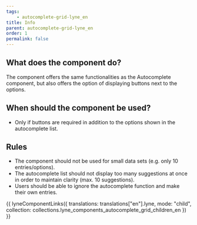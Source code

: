 ```yaml
---
tags: 
    - autocomplete-grid-lyne_en
title: Info
parent: autocomplete-grid-lyne_en
order: 1
permalink: false
---
```


## What does the component do?
The component offers the same functionalities as the Autocomplete component, but also offers the option of displaying buttons next to the options. 

## When should the component be used?
* Only if buttons are required in addition to the options shown in the autocomplete list.

## Rules
* The component should not be used for small data sets (e.g. only 10 entries/options).
* The autocomplete list should not display too many suggestions at once in order to maintain clarity (max. 10 suggestions).
* Users should be able to ignore the autocomplete function and make their own entries.

{{ lyneComponentLinks({
  translations: translations["en"].lyne,
  mode: "child",
  collection: collections.lyne_components_autocomplete_grid_children_en
}) }}